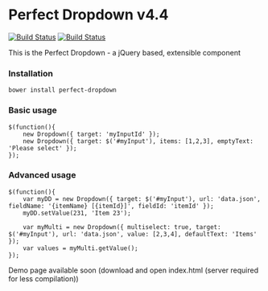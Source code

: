 # Perfect Dropdown v4.4 
[![Build Status](https://secure.travis-ci.org/tborychowski/perfectdropdown.png?branch=master)](https://travis-ci.org/tborychowski/perfectdropdown)
[![Build Status](https://drone.io/github.com/tborychowski/frame/status.png)](https://drone.io/github.com/tborychowski/frame/latest)

This is the Perfect Dropdown - a jQuery based, extensible component

### Installation
    bower install perfect-dropdown

### Basic usage
    $(function(){
        new Dropdown({ target: 'myInputId' });
        new Dropdown({ target: $('#myInput'), items: [1,2,3], emptyText: 'Please select' });
    });

### Advanced usage
    $(function(){
		var myDD = new Dropdown({ target: $('#myInput'), url: 'data.json', fieldName: '{itemName} [{itemId}]', fieldId: 'itemId' });
		myDD.setValue(231, 'Item 23');
		
		var myMulti = new Dropdown({ multiselect: true, target: $('#myInput'), url: 'data.json', value: [2,3,4], defaultText: 'Items' });
		var values = myMulti.getValue();
    });

Demo page available soon (download and open index.html (server required for less compilation))
